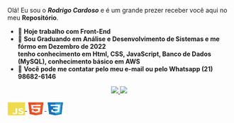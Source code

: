    Olá! Eu sou o <strong><em>Rodrigo Cardoso</em></strong> e é um grande prezer receber você aqui no meu <strong>Repositório</strong>.
  


- 🔭 <strong>Hoje trabalho com Front-End </strong>
- 🌱 <strong>Sou Graduando em Análise e Desenvolvimento de Sistemas e me fórmo em Dezembro de 2022 <br> tenho conhecimento em Html, CSS, JavaScript, Banco de Dados (MySQL), conhecimento básico em AWS</strong>
- 👯 <strong>Você pode me contatar pelo meu e-mail ou pelo Whatsapp (21) 98682-6146</strong>
<div align="center">
  <a href="https://github.com/Rodrigopca42">
  <img height="180em" src="https://github-readme-stats.vercel.app/api?username=Rodrigopca42&show_icons=true&theme=dracula&include_all_commits=true&count_private=true"/>
  <img height="180em" src="https://github-readme-stats.vercel.app/api/top-langs/?username=Rodrigopca42&layout=compact&langs_count=7&theme=dracula"/>
</div>
  </div>
<div style="display: inline_block"><br>
  <img align="center" alt="Rafa-Js" height="30" width="40" src="https://raw.githubusercontent.com/devicons/devicon/master/icons/javascript/javascript-plain.svg">
  <img align="center" alt="Rafa-HTML" height="30" width="40" src="https://raw.githubusercontent.com/devicons/devicon/master/icons/html5/html5-original.svg">
  <img align="center" alt="Rafa-CSS" height="30" width="40" src="https://raw.githubusercontent.com/devicons/devicon/master/icons/css3/css3-original.svg">
</div>
